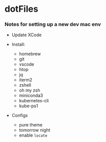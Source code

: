 # dotFiles

### Notes for setting up a new dev mac env

* Update XCode 

* Install:
    * homebrew
    * git
    * vscode
    * htop
    * jq
    * iterm2
    * zshell
    * oh my zsh
    * miniconda3
    * kubernetes-cli
    * kube-ps1


* Configs
    * pure theme
    * tomorrow night
    * enable ```locate```


